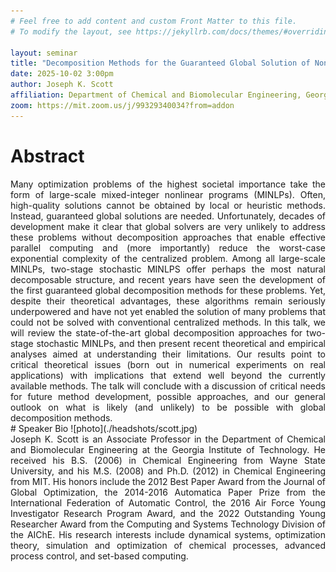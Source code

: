 ```yaml
---
# Feel free to add content and custom Front Matter to this file.
# To modify the layout, see https://jekyllrb.com/docs/themes/#overriding-theme-defaults

layout: seminar
title: "Decomposition Methods for the Guaranteed Global Solution of Nonconvex Stochastic Programs: State-of-the-Art and Future Outlook"
date: 2025-10-02 3:00pm
author: Joseph K. Scott
affiliation: Department of Chemical and Biomolecular Engineering, Georgia Institute of Technology
zoom: https://mit.zoom.us/j/99329340034?from=addon
---
```

# Abstract
<div style="text-align: justify;">
Many optimization problems of the highest societal importance take the form of large-scale mixed-integer nonlinear programs (MINLPs). Often, high-quality solutions cannot be obtained by local or heuristic methods. Instead, guaranteed global solutions are needed. Unfortunately, decades of development make it clear that global solvers are very unlikely to address these problems without decomposition approaches that enable effective parallel computing and (more importantly) reduce the worst-case exponential complexity of the centralized problem. Among all large-scale MINLPs, two-stage stochastic MINLPS offer perhaps the most natural decomposable structure, and recent years have seen the development of the first guaranteed global decomposition methods for these problems. Yet, despite their theoretical advantages, these algorithms remain seriously underpowered and have not yet enabled the solution of many problems that could not be solved with conventional centralized methods. In this talk, we will review the state-of-the-art global decomposition approaches for two-stage stochastic MINLPs, and then present recent theoretical and empirical analyses aimed at understanding their limitations. Our results point to critical theoretical issues (born out in numerical experiments on real applications) with implications that extend well beyond the currently available methods. The talk will conclude with a discussion of critical needs for future method development, possible approaches, and our general outlook on what is likely (and unlikely) to be possible with global decomposition methods.
</div>
# Speaker Bio
![photo](./headshots/scott.jpg)
<div style="text-align: justify;">
Joseph K. Scott is an Associate Professor in the Department of Chemical and Biomolecular Engineering at the Georgia Institute of Technology. He received his B.S. (2006) in Chemical Engineering from Wayne State University, and his M.S. (2008) and Ph.D. (2012) in Chemical Engineering from MIT. His honors include the 2012 Best Paper Award from the Journal of Global Optimization, the 2014-2016 Automatica Paper Prize from the International Federation of Automatic Control, the 2016 Air Force Young Investigator Research Program Award, and the 2022 Outstanding Young Researcher Award from the Computing and Systems Technology Division of the AIChE. His research interests include dynamical systems, optimization theory, simulation and optimization of chemical processes, advanced process control, and set-based computing.
</div>

